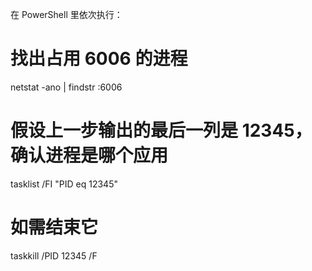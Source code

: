   在 PowerShell 里依次执行：

  # 找出占用 6006 的进程
  netstat -ano | findstr :6006

  # 假设上一步输出的最后一列是 12345，确认进程是哪个应用
  tasklist /FI "PID eq 12345"

  # 如需结束它
  taskkill /PID 12345 /F
